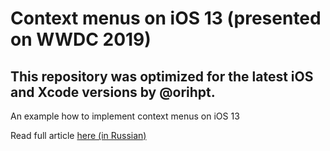 # Context menus on iOS 13 (presented on WWDC 2019)
## This repository was optimized for the latest iOS and Xcode versions by @orihpt.
An example how to implement context menus on iOS 13

Read full article [here (in Russian)](https://habr.com/ru/post/455854/)
